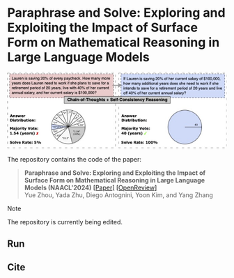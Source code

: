 # Paraphrase and Solve: Exploring and Exploiting the Impact of Surface Form on Mathematical Reasoning in Large Language Models

![Task](images/motivation.jpg)

The repository contains the code of the paper:
> **Paraphrase and Solve: Exploring and Exploiting the Impact of Surface Form on Mathematical Reasoning in Large Language Models (NAACL'2024)** 
> [[Paper]](https://aclanthology.org/2024.naacl-main) [[OpenReview]](https://openreview.net/forum?id=lnPP2TO3jW7) <br>
> Yue Zhou, Yada Zhu, Diego Antognini, Yoon Kim, and Yang Zhang <br>

> [!NOTE]
> The repository is currently being edited.

## Run

## Cite
